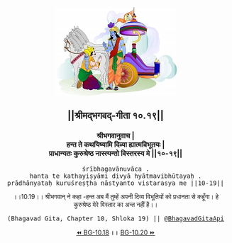 <center><img src="../../asset/BG.png" alt="#API #bhagavadgitaapi #slok #nodejs #js #api #gitaapi #krishna #hinduism #vedic #ISKCON #shreemadbhagavadgita #technology"/>
<h2>||श्रीमद्‍भगवद्‍-गीता १०.१९||</h2>
<h3>श्रीभगवानुवाच |<br/>हन्त ते कथयिष्यामि दिव्या ह्यात्मविभूतयः |<br/>प्राधान्यतः कुरुश्रेष्ठ नास्त्यन्तो विस्तरस्य मे ||१०-१९||</h3>
<pre>śrībhagavānuvāca .<br/>hanta te kathayiṣyāmi divyā hyātmavibhūtayaḥ .<br/>prādhānyataḥ kuruśreṣṭha nāstyanto vistarasya me ||10-19||</pre>
<p>।।10.19।। श्रीभगवान् ने कहा -हन्त अब मैं तुम्हें अपनी दिव्य विभूतियों को प्रधानता से कहूँगा। हे कुरुश्रेष्ठ मेरे विस्तार का अन्त नहीं है।।</p>
<pre>(Bhagavad Gita, Chapter 10, Shloka 19) || <a href="https://twitter.com/bhagavadgitaapi">@BhagavadGitaApi</a></pre><a href="../../10/18">⏪  BG-10.18</a><b>        ।।        </b><a href="../../10/20">BG-10.20  ⏩</a></center>